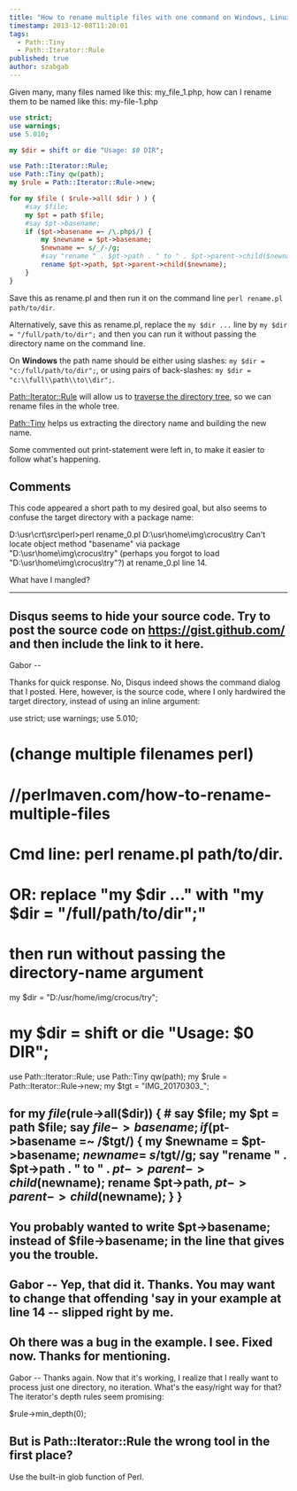 ```yaml
---
title: "How to rename multiple files with one command on Windows, Linux, or Mac?"
timestamp: 2013-12-08T11:20:01
tags:
  - Path::Tiny
  - Path::Iterator::Rule
published: true
author: szabgab
---
```



Given many, many files named like this: my_file_1.php, how
can I rename them to be named like this: my-file-1.php


```perl
use strict;
use warnings;
use 5.010;

my $dir = shift or die "Usage: $0 DIR";

use Path::Iterator::Rule;
use Path::Tiny qw(path);
my $rule = Path::Iterator::Rule->new;

for my $file ( $rule->all( $dir ) ) {
    #say $file;
    my $pt = path $file;
    #say $pt->basename;
    if ($pt->basename =~ /\.php$/) {
        my $newname = $pt->basename;
        $newname =~ s/_/-/g;
        #say "rename " . $pt->path . " to " . $pt->parent->child($newname);
        rename $pt->path, $pt->parent->child($newname);
    }
}
```

Save this as rename.pl and then run it on the command line `perl rename.pl path/to/dir`.

Alternatively, save this as rename.pl, replace the `my $dir ...` line by
`my $dir = "/full/path/to/dir";`
and then you can run it without passing the directory name on the command line.

On **Windows** the path name should be either using slashes:
`my $dir = "c:/full/path/to/dir";`,
or using pairs of back-slashes: `my $dir = "c:\\full\\path\\to\\dir";`.

[Path::Iterator::Rule](https://metacpan.org/pod/Path::Iterator::Rule) will
allow us to [traverse the directory tree](/finding-files-in-a-directory-using-perl),
so we can rename files in the whole tree.

[Path::Tiny](https://metacpan.org/pod/Path::Tiny) helps us extracting the directory
name and building the new name.

Some commented out print-statement were left in, to make it easier to follow what's happening.

## Comments

This code appeared a short path to my desired goal, but also seems to confuse the target directory with a package name:

D:\usr\crt\src\perl>perl rename_0.pl D:\usr\home\img\crocus\try
Can't locate object method "basename" via package "D:\usr\home\img\crocus\try" (perhaps you forgot to load "D:\usr\home\img\crocus\try"?) at rename_0.pl line 14.

What have I mangled?

---
Disqus seems to hide your source code. Try to post the source code on https://gist.github.com/ and then include the link to it here.
---
Gabor --

Thanks for quick response. No, Disqus indeed shows the command dialog that I posted. Here, however, is the source code, where I only hardwired the target directory, instead of using an inline argument:

use strict;
use warnings;
use 5.010;

# (change multiple filenames perl)
#   //perlmaven.com/how-to-rename-multiple-files 
# Cmd line:  perl rename.pl path/to/dir.
#  OR: replace "my $dir ..." with "my $dir = "/full/path/to/dir";" 
#  then run without passing the directory-name argument

my $dir = "D:/usr/home/img/crocus/try";
# my $dir = shift or die "Usage: $0 DIR";

use Path::Iterator::Rule;
use Path::Tiny qw(path);
my $rule = Path::Iterator::Rule->new;
my $tgt = "IMG_20170303_";
 
for my $file ($rule->all($dir)) {
    # say $file;
    my $pt = path $file;
    say $file->basename;
    if ($pt->basename =~ /$tgt/) {
        my $newname = $pt->basename;
        $newname =~ s/$tgt//g;
        say "rename " . $pt->path . " to " . $pt->parent->child($newname);
        rename $pt->path, $pt->parent->child($newname);
    }
}
---
You probably wanted to write $pt->basename; instead of $file->basename; in the line that gives you the trouble.
---
Gabor -- Yep, that did it. Thanks. You may want to change that offending 'say in your example at line 14 -- slipped right by me.
---
Oh there was a bug in the example. I see. Fixed now. Thanks for mentioning.
---
Gabor -- Thanks again. Now that it's working, I realize that I really want to process just one directory, no iteration. What's the easy/right way for that? The iterator's depth rules seem promising:

$rule->min_depth(0);


But is Path::Iterator::Rule the wrong tool in the first place? 
---
Use the built-in glob function of Perl.
